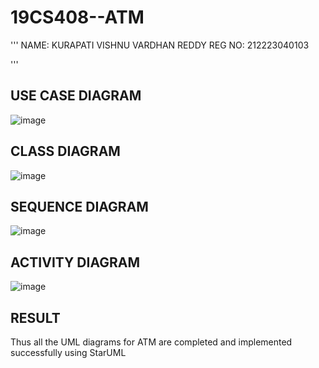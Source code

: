 # 19CS408--ATM

'''
NAME: KURAPATI VISHNU VARDHAN REDDY
REG NO: 212223040103

'''
## USE CASE DIAGRAM
![image](https://github.com/user-attachments/assets/66fb93f9-0ee2-43ae-b206-e43f034cbd65)

## CLASS DIAGRAM
![image](https://github.com/user-attachments/assets/3a49d326-5e8e-4f22-8c91-866adb98e055)

## SEQUENCE DIAGRAM
![image](https://github.com/user-attachments/assets/f6b9bbf2-cc00-435d-ae70-aaa629889ba0)

## ACTIVITY DIAGRAM
![image](https://github.com/user-attachments/assets/ddcc8605-cd73-44c6-81ac-b5a227d7b5ba)

## RESULT
Thus all the UML diagrams for ATM are completed and implemented successfully using StarUML
